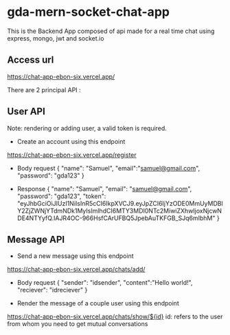 # gda-mern-socket-chat-app

This is the Backend App composed of api made for a real time chat using express, mongo, jwt and socket.io

## Access url
https://chat-app-ebon-six.vercel.app/

There are 2 principal API :

## User API

Note: rendering or adding user, a valid token is required.

- Create an account using this endpoint

https://chat-app-ebon-six.vercel.app/register

- Body request
{
   "name": "Samuel",
   "email":"samuel@gmail.com",
   "password": "gda123"
}

- Response
{
    "name": "Samuel",
    "email": "samuel@gmail.com",
    "password": "gda123",
    "token": "eyJhbGciOiJIUzI1NiIsInR5cCI6IkpXVCJ9.eyJpZCI6IjYzODE0MmUyMDBlY2ZjZWNjYTdmNDk1MyIsImlhdCI6MTY3MDI0NTc2MiwiZXhwIjoxNjcwNDE4NTYyfQ.IAJR4OC-966HsfCArUFBQ5JpebAuTKFGB_SJq6mIbhM"
}

## Message API

- Send a new message using this endpoint

https://chat-app-ebon-six.vercel.app/chats/add/

- Body request
{
   "sender": "idsender",
   "content":"Hello world!",
   "reciever": "idreciever"
}

- Render the message of a couple user using this endpoint

https://chat-app-ebon-six.vercel.app/chats/show/${id}
id: refers to the user from whom you need to get mutual conversations
